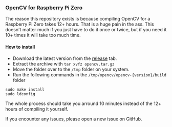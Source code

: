 ### OpenCV for Raspberry Pi Zero
The reason this repository exists is because compiling OpenCV for a Raspberry Pi Zero takes 12+ hours. That is a huge pain in the ass. This doesn't matter much if you just have to do it once or twice, but if you need it 10+ times it will take too much time.

#### How to install
- Download the latest version from the [release](https://github.com/vblinden/opencv-pi-zero/releases) tab.
- Extract the archive with `tar xvfz opencv.tar.gz`
- Move the folder over to the `/tmp` folder on your system.
- Run the following commands in the `/tmp/opencv/opencv-{version}/build` folder
```shell script
sudo make install
sudo ldconfig
```

The whole process should take you arround 10 minutes instead of the 12+ hours of compiling it yourself. 

If you encounter any issues, please open a new issue on GitHub.
